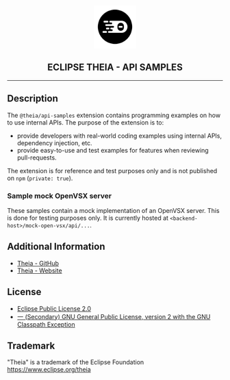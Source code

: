 <div align='center'>

<br />

<img src='https://raw.githubusercontent.com/eclipse-theia/theia/master/logo/theia.svg?sanitize=true' alt='theia-ext-logo' width='100px' />

<h2>ECLIPSE THEIA - API SAMPLES</h2>

<hr />

</div>

## Description

The `@theia/api-samples` extension contains programming examples on how to use internal APIs.
The purpose of the extension is to:

- provide developers with real-world coding examples using internal APIs, dependency injection, etc.
- provide easy-to-use and test examples for features when reviewing pull-requests.

The extension is for reference and test purposes only and is not published on `npm` (`private: true`).

### Sample mock OpenVSX server

These samples contain a mock implementation of an OpenVSX server. This is done
for testing purposes only. It is currently hosted at
`<backend-host>/mock-open-vsx/api/...`.

## Additional Information

- [Theia - GitHub](https://github.com/eclipse-theia/theia)
- [Theia - Website](https://theia-ide.org/)

## License

- [Eclipse Public License 2.0](http://www.eclipse.org/legal/epl-2.0/)
- [一 (Secondary) GNU General Public License, version 2 with the GNU Classpath Exception](https://projects.eclipse.org/license/secondary-gpl-2.0-cp)

## Trademark

"Theia" is a trademark of the Eclipse Foundation
<https://www.eclipse.org/theia>
